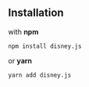 ## Installation

with **npm**

```shell
npm install disney.js
```

or **yarn**

```shell
yarn add disney.js
```
